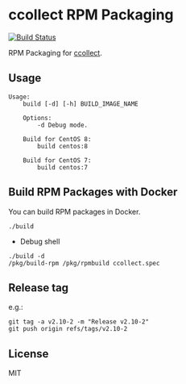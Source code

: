 # ccollect RPM Packaging

[![Build Status](https://github.com/jfut/ccollect-rpm/workflows/test/badge.svg?branch=master)](https://github.com/jfut/ccollect-rpm/actions?query=workflow%3Atest)

RPM Packaging for [ccollect](https://www.nico.schottelius.org/software/ccollect/).

## Usage

```
Usage:
    build [-d] [-h] BUILD_IMAGE_NAME

    Options:
        -d Debug mode.

    Build for CentOS 8:
        build centos:8

    Build for CentOS 7:
        build centos:7
```

## Build RPM Packages with Docker

You can build RPM packages in Docker.

```
./build
```

- Debug shell

```
./build -d
/pkg/build-rpm /pkg/rpmbuild ccollect.spec
```

## Release tag

e.g.:

```
git tag -a v2.10-2 -m "Release v2.10-2"
git push origin refs/tags/v2.10-2
```

## License

MIT

